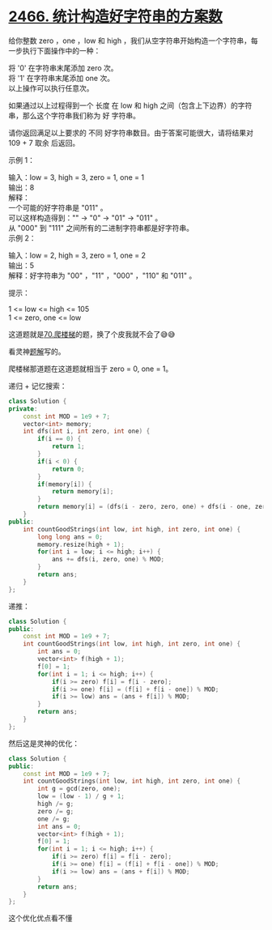 # [2466. 统计构造好字符串的方案数](https://leetcode.cn/problems/count-ways-to-build-good-strings/description/)
给你整数 zero ，one ，low 和 high ，我们从空字符串开始构造一个字符串，每一步执行下面操作中的一种：

将 '0' 在字符串末尾添加 zero  次。  
将 '1' 在字符串末尾添加 one 次。  
以上操作可以执行任意次。  

如果通过以上过程得到一个 长度 在 low 和 high 之间（包含上下边界）的字符串，那么这个字符串我们称为 好 字符串。  

请你返回满足以上要求的 不同 好字符串数目。由于答案可能很大，请将结果对 109 + 7 取余 后返回。  

 

示例 1：

输入：low = 3, high = 3, zero = 1, one = 1  
输出：8  
解释：  
一个可能的好字符串是 "011" 。  
可以这样构造得到："" -> "0" -> "01" -> "011" 。  
从 "000" 到 "111" 之间所有的二进制字符串都是好字符串。  
示例 2：  

输入：low = 2, high = 3, zero = 1, one = 2  
输出：5  
解释：好字符串为 "00" ，"11" ，"000" ，"110" 和 "011" 。  
 

提示：

1 <= low <= high <= 105  
1 <= zero, one <= low

这道题就是[70.爬楼梯](./70.爬楼梯.md)的题，换了个皮我就不会了😅😅

看灵神[题解](https://leetcode.cn/problems/count-ways-to-build-good-strings/solutions/1964910/by-endlesscheng-4j22)写的。

爬楼梯那道题在这道题就相当于 zero = 0, one = 1。

递归 + 记忆搜索：
```cpp
class Solution {
private:
    const int MOD = 1e9 + 7;
    vector<int> memory;
    int dfs(int i, int zero, int one) {
        if(i == 0) {
            return 1;
        }
        if(i < 0) {
            return 0;
        }
        if(memory[i]) {
            return memory[i];
        }
        return memory[i] = (dfs(i - zero, zero, one) + dfs(i - one, zero, one)) % MOD;
    }
public:
    int countGoodStrings(int low, int high, int zero, int one) {
        long long ans = 0;
        memory.resize(high + 1);
        for(int i = low; i <= high; i++) {
            ans += dfs(i, zero, one) % MOD;
        }
        return ans;
    }
};
```
递推：
```cpp
class Solution {
public:
    const int MOD = 1e9 + 7;
    int countGoodStrings(int low, int high, int zero, int one) {
        int ans = 0;
        vector<int> f(high + 1);
        f[0] = 1;
        for(int i = 1; i <= high; i++) {
            if(i >= zero) f[i] = f[i - zero];
            if(i >= one) f[i] = (f[i] + f[i - one]) % MOD;
            if(i >= low) ans = (ans + f[i]) % MOD; 
        }            
        return ans;
    }
};
```
然后这是灵神的优化：
```cpp
class Solution {
public:
    const int MOD = 1e9 + 7;
    int countGoodStrings(int low, int high, int zero, int one) {
        int g = gcd(zero, one);
        low = (low - 1) / g + 1;
        high /= g;
        zero /= g;
        one /= g;
        int ans = 0;
        vector<int> f(high + 1);
        f[0] = 1;
        for(int i = 1; i <= high; i++) {
            if(i >= zero) f[i] = f[i - zero];
            if(i >= one) f[i] = (f[i] + f[i - one]) % MOD;
            if(i >= low) ans = (ans + f[i]) % MOD; 
        }            
        return ans;
    }
};
```
这个优化优点看不懂

